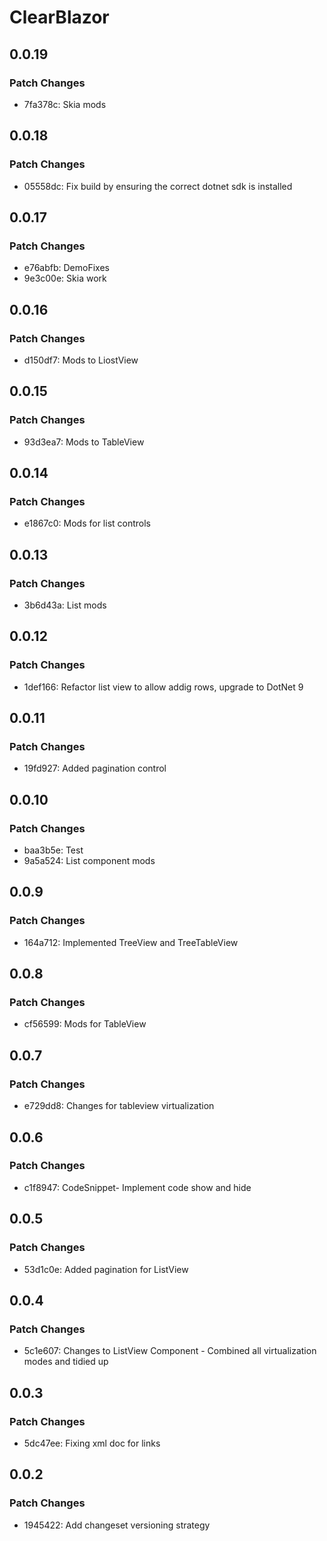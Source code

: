 # ClearBlazor

## 0.0.19

### Patch Changes

- 7fa378c: Skia mods

## 0.0.18

### Patch Changes

- 05558dc: Fix build by ensuring the correct dotnet sdk is installed

## 0.0.17

### Patch Changes

- e76abfb: DemoFixes
- 9e3c00e: Skia work

## 0.0.16

### Patch Changes

- d150df7: Mods to LiostView

## 0.0.15

### Patch Changes

- 93d3ea7: Mods to TableView

## 0.0.14

### Patch Changes

- e1867c0: Mods for list controls

## 0.0.13

### Patch Changes

- 3b6d43a: List mods

## 0.0.12

### Patch Changes

- 1def166: Refactor list view to allow addig rows, upgrade to DotNet 9

## 0.0.11

### Patch Changes

- 19fd927: Added pagination control

## 0.0.10

### Patch Changes

- baa3b5e: Test
- 9a5a524: List component mods

## 0.0.9

### Patch Changes

- 164a712: Implemented TreeView and TreeTableView

## 0.0.8

### Patch Changes

- cf56599: Mods for TableView

## 0.0.7

### Patch Changes

- e729dd8: Changes for tableview virtualization

## 0.0.6

### Patch Changes

- c1f8947: CodeSnippet- Implement code show and hide

## 0.0.5

### Patch Changes

- 53d1c0e: Added pagination for ListView

## 0.0.4

### Patch Changes

- 5c1e607: Changes to ListView Component - Combined all virtualization modes and tidied up

## 0.0.3

### Patch Changes

- 5dc47ee: Fixing xml doc for links

## 0.0.2

### Patch Changes

- 1945422: Add changeset versioning strategy
